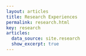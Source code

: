 ```yaml
---
layout: articles
title: Research Experiences
permalink: research.html
key: research
articles:
  data_source: site.research
  show_excerpt: true
---
```


<!--more-->

<div class="article__content" markdown="1">
</div>